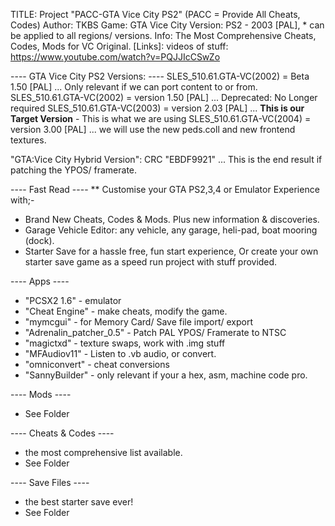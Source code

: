 TITLE: 			Project "PACC-GTA Vice City PS2"	(PACC = Provide All Cheats, Codes)
Author:			TKBS
Game:			GTA Vice City
Version:		PS2 - 2003 [PAL], * can be applied to all regions/ versions.
Info:			The Most Comprehensive Cheats, Codes, Mods for VC Original.
[Links]: 		videos of stuff: https://www.youtube.com/watch?v=PQJJIcCSwZo

---- GTA Vice City PS2 Versions:  ----
SLES_510.61.GTA-VC(2002) = Beta    1.50 [PAL]	...	Only relevant if we can port content to or from.
SLES_510.61.GTA-VC(2002) = version 1.50 [PAL]	...	Deprecated: No Longer required
SLES_510.61.GTA-VC(2003) = version 2.03 [PAL]	...	**This is our Target Version** - This is what we are using
SLES_510.61.GTA-VC(2004) = version 3.00 [PAL]	...	we will use the new peds.coll and new frontend textures.

"GTA:Vice City Hybrid Version": CRC "EBDF9921" 	...	 This is the end result if patching the YPOS/ framerate.

---- Fast Read ----
** Customise your GTA PS2,3,4 or Emulator Experience with;-
* Brand New Cheats, Codes & Mods. Plus new information & discoveries.
* Garage Vehicle Editor: any vehicle, any garage, heli-pad, boat mooring (dock).
* Starter Save for a hassle free, fun start experience, Or create your own starter save game as a speed run project with stuff provided.

---- Apps ----
* "PCSX2 1.6"				- emulator 
* "Cheat Engine" 			- make cheats, modify the game.
* "mymcgui" 				- for Memory Card/ Save file import/ export
* "Adrenalin_patcher_0.5"	- Patch PAL YPOS/ Framerate to NTSC
* "magictxd" 				- texture swaps, work with .img stuff
* "MFAudiov11"				- Listen to .vb audio, or convert.
* "omniconvert"				- cheat conversions
* "SannyBuilder"			- only relevant if your a hex, asm, machine code pro.

---- Mods ----
* See Folder

---- Cheats & Codes ----
* the most comprehensive list available.
* See Folder

---- Save Files ----
* the best starter save ever!
* See Folder
